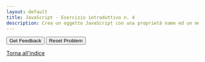 ```yaml
---
layout: default
title: JavaScript - Esercizio introduttivo n. 4
description: Crea un oggetto JavaScript con una proprietà name ed un metodo sayHi(). Chiama il metodo per mostrare un messaggio di saluto.
---
```


<div id="js_intro-4-sortableTrash" class="sortable-code"></div> 
<div id="js_intro-4-sortable" class="sortable-code"></div> 
<div style="clear:both;"></div> 
<p> 
    <input id="js_intro-4-feedbackLink" value="Get Feedback" type="button" /> 
    <input id="js_intro-4-newInstanceLink" value="Reset Problem" type="button" /> 
</p> 
<script type="text/javascript"> 
(function(){
  var initial = "let john = {\n" +
    "  name: &quot;John&quot;,\n" +
    "  sayHi: function() {\n" +
    "    alert(&quot;Hi buddy!&quot;);\n" +
    "  }\n" +
    "};\n" +
    "john.sayHi(); // Hi buddy!\n" +
    "name= &quot;John&quot;, #distractor\n" +
    "	sayHi= function() { #distractor\n" +
    "} #distractor";
  var parsonsPuzzle = new ParsonsWidget({
    "sortableId": "js_intro-4-sortable",
    "max_wrong_lines": 10,
    "grader": ParsonsWidget._graders.LineBasedGrader,
    "exec_limit": 2500,
    "can_indent": true,
    "x_indent": 50,
    "lang": "en",
    "show_feedback": true,
    "trashId": "js_intro-4-sortableTrash"
  });
  parsonsPuzzle.init(initial);
  parsonsPuzzle.shuffleLines();
  $("#js_intro-4-newInstanceLink").click(function(event){ 
      event.preventDefault(); 
      parsonsPuzzle.shuffleLines(); 
  }); 
  $("#js_intro-4-feedbackLink").click(function(event){ 
      event.preventDefault(); 
      parsonsPuzzle.getFeedback(); 
  }); 
})(); 
</script>

[Torna all'indice](../../../index.markdown)